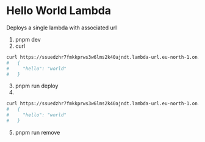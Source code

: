 # Hello World Lambda

Deploys a single lambda with associated url

1. pnpm dev
2. curl <lambda-url>
```bash
curl https://ssuedzhr7fmkkprws3w6lms2k40ajndt.lambda-url.eu-north-1.on.aws/ | jq
#   {
#     "hello": "world"
#   }
```
3. pnpm run deploy
4. 
```bash
curl https://ssuedzhr7fmkkprws3w6lms2k40ajndt.lambda-url.eu-north-1.on.aws/ | jq
#   {
#     "hello": "world"
#   }
```
5. pnpm run remove
